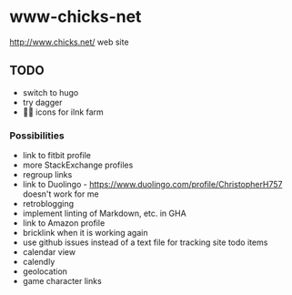 # www-chicks-net

http://www.chicks.net/ web site

## TODO
* switch to hugo
* try dagger
* 👩‍🌾 icons for ilnk farm

### Possibilities
* link to fitbit profile
* more StackExchange profiles
* regroup links
* link to Duolingo - https://www.duolingo.com/profile/ChristopherH757 doesn't work for me
* retroblogging
* implement linting of Markdown, etc. in GHA
* link to Amazon profile
* bricklink when it is working again
* use github issues instead of a text file for tracking site todo items
* calendar view
* calendly
* geolocation
* game character links

